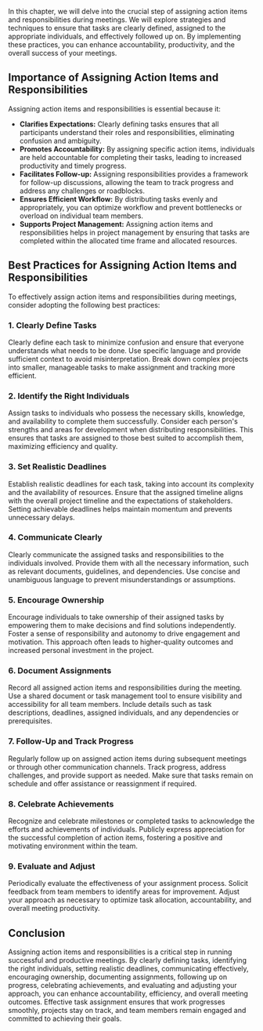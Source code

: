 
In this chapter, we will delve into the crucial step of assigning action items and responsibilities during meetings. We will explore strategies and techniques to ensure that tasks are clearly defined, assigned to the appropriate individuals, and effectively followed up on. By implementing these practices, you can enhance accountability, productivity, and the overall success of your meetings.

Importance of Assigning Action Items and Responsibilities
---------------------------------------------------------

Assigning action items and responsibilities is essential because it:

* **Clarifies Expectations:** Clearly defining tasks ensures that all participants understand their roles and responsibilities, eliminating confusion and ambiguity.
* **Promotes Accountability:** By assigning specific action items, individuals are held accountable for completing their tasks, leading to increased productivity and timely progress.
* **Facilitates Follow-up:** Assigning responsibilities provides a framework for follow-up discussions, allowing the team to track progress and address any challenges or roadblocks.
* **Ensures Efficient Workflow:** By distributing tasks evenly and appropriately, you can optimize workflow and prevent bottlenecks or overload on individual team members.
* **Supports Project Management:** Assigning action items and responsibilities helps in project management by ensuring that tasks are completed within the allocated time frame and allocated resources.

Best Practices for Assigning Action Items and Responsibilities
--------------------------------------------------------------

To effectively assign action items and responsibilities during meetings, consider adopting the following best practices:

### 1. Clearly Define Tasks

Clearly define each task to minimize confusion and ensure that everyone understands what needs to be done. Use specific language and provide sufficient context to avoid misinterpretation. Break down complex projects into smaller, manageable tasks to make assignment and tracking more efficient.

### 2. Identify the Right Individuals

Assign tasks to individuals who possess the necessary skills, knowledge, and availability to complete them successfully. Consider each person's strengths and areas for development when distributing responsibilities. This ensures that tasks are assigned to those best suited to accomplish them, maximizing efficiency and quality.

### 3. Set Realistic Deadlines

Establish realistic deadlines for each task, taking into account its complexity and the availability of resources. Ensure that the assigned timeline aligns with the overall project timeline and the expectations of stakeholders. Setting achievable deadlines helps maintain momentum and prevents unnecessary delays.

### 4. Communicate Clearly

Clearly communicate the assigned tasks and responsibilities to the individuals involved. Provide them with all the necessary information, such as relevant documents, guidelines, and dependencies. Use concise and unambiguous language to prevent misunderstandings or assumptions.

### 5. Encourage Ownership

Encourage individuals to take ownership of their assigned tasks by empowering them to make decisions and find solutions independently. Foster a sense of responsibility and autonomy to drive engagement and motivation. This approach often leads to higher-quality outcomes and increased personal investment in the project.

### 6. Document Assignments

Record all assigned action items and responsibilities during the meeting. Use a shared document or task management tool to ensure visibility and accessibility for all team members. Include details such as task descriptions, deadlines, assigned individuals, and any dependencies or prerequisites.

### 7. Follow-Up and Track Progress

Regularly follow up on assigned action items during subsequent meetings or through other communication channels. Track progress, address challenges, and provide support as needed. Make sure that tasks remain on schedule and offer assistance or reassignment if required.

### 8. Celebrate Achievements

Recognize and celebrate milestones or completed tasks to acknowledge the efforts and achievements of individuals. Publicly express appreciation for the successful completion of action items, fostering a positive and motivating environment within the team.

### 9. Evaluate and Adjust

Periodically evaluate the effectiveness of your assignment process. Solicit feedback from team members to identify areas for improvement. Adjust your approach as necessary to optimize task allocation, accountability, and overall meeting productivity.

Conclusion
----------

Assigning action items and responsibilities is a critical step in running successful and productive meetings. By clearly defining tasks, identifying the right individuals, setting realistic deadlines, communicating effectively, encouraging ownership, documenting assignments, following up on progress, celebrating achievements, and evaluating and adjusting your approach, you can enhance accountability, efficiency, and overall meeting outcomes. Effective task assignment ensures that work progresses smoothly, projects stay on track, and team members remain engaged and committed to achieving their goals.
